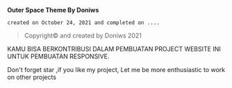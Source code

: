 **Outer Space Theme By Doniws**
```
created on October 24, 2021 and completed on ....
```
>Copyright© and created by Doniws 2021

KAMU BISA BERKONTRIBUSI DALAM PEMBUATAN PROJECT WEBSITE INI
UNTUK PEMBUATAN RESPONSIVE.


Don't forget star ,if you like my project,
Let me be more enthusiastic to work on other projects
